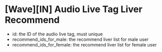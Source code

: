 # [Wave][IN] Audio Live Tag Liver Recommend
- id: the ID of the audio live tag, must unique
- recommend_ids_for_male: the recommend liver list for male user
- recommend_ids_for_female: the recommend liver list for female user